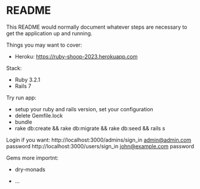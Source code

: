 # README

This README would normally document whatever steps are necessary to get the
application up and running.

Things you may want to cover:
* Heroku: https://ruby-shoop-2023.herokuapp.com

Stack:
* Ruby 3.2.1
* Rails 7

Try run app:
- setup your ruby and rails version, set your configuration 
- delete Gemfile.lock
- bundle
- rake db:create && rake db:migrate && rake db:seed && rails s

Login if you want:
http://localhost:3000/admins/sign_in    admin@admin.com  password
http://localhost:3000/users/sign_in     john@example.com password 


Gems more importnt:
* dry-monads


* ...
